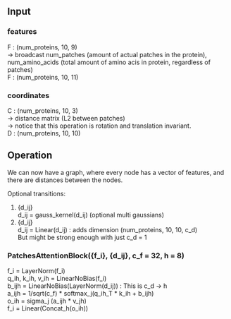 ## Input
### features
F : (num_proteins, 10, 9) <br>
-> broadcast num_patches (amount of actual patches in the protein), num_amino_acids (total amount of amino acis in protein, regardless of patches) <br>
F : (num_proteins, 10, 11)

### coordinates
C : (num_proteins, 10, 3) <br>
-> distance matrix (L2 between patches) <br>
-> notice that this operation is rotation and translation invariant. <br> 
D : (num_proteins, 10, 10)

## Operation
We can now have a graph, where every node has a vector of features, and there are distances between the nodes.

Optional transitions:
1. {d_ij} <br>
d_ij = gauss_kernel(d_ij) (optional multi gaussians)
2. {d_ij} <br>
d_ij = Linear(d_ij) : adds dimension (num_proteins, 10, 10, c_d) <br>
But might be strong enough with just c_d = 1

### PatchesAttentionBlock({f_i}, {d_ij}, c_f = 32, h = 8)
f_i = LayerNorm(f_i) <br>
q_ih, k_ih, v_ih = LinearNoBias(f_i) <br>
b_ijh = LinearNoBias(LayerNorm(d_ij)) : This is c_d -> h <br> 
a_ijh = 1/sqrt(c_f) * softmax_j(q_ih_T * k_ih + b_ijh) <br>
o_ih = sigma_j (a_ijh * v_jh) <br>
f_i = Linear(Concat_h(o_ih))

